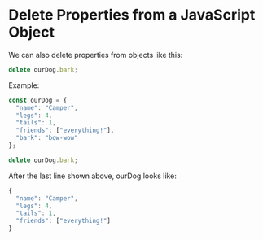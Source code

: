 # Delete Properties from a JavaScript Object
We can also delete properties from objects like this:

```javascript
delete ourDog.bark;
```

Example:
```javascript
const ourDog = {
  "name": "Camper",
  "legs": 4,
  "tails": 1,
  "friends": ["everything!"],
  "bark": "bow-wow"
};

delete ourDog.bark;
```
After the last line shown above, ourDog looks like:
```javascript
{
  "name": "Camper",
  "legs": 4,
  "tails": 1,
  "friends": ["everything!"]
}
```
